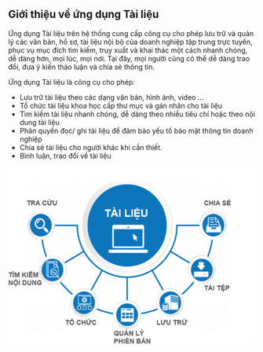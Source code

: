 ## Giới thiệu về ứng dụng Tài liệu

Ứng dụng Tài liệu trên hệ thống cung cấp công cụ cho phép lưu trữ và quản lý các văn bản, hồ sơ, tài liệu nội bộ của doanh nghiệp tập trung trực tuyến, phục vụ mục đích tìm kiếm, truy xuất và khai thác một cách nhanh chóng, dễ dàng hơn, mọi lúc, mọi nơi.  Tại đây, mọi người cũng có thể dễ dàng trao đổi, đưa ý kiến thảo luận và chia sẻ thông tin. 

Ứng dụng Tài liệu là công cụ cho phép: 

- Lưu trữ tài liệu theo các dạng văn bản, hình ảnh, video ...
- Tổ chức tài liệu khoa học cấp thư mục và gán nhãn cho tài liệu
- Tìm kiếm tài liệu nhanh chóng, dễ dàng theo nhiều tiêu chí hoặc theo nội dung tài liệu
- Phân quyền đọc/ ghi tài liệu để đảm bảo yếu tố bảo mật thông tin doanh nghiệp
- Chia sẻ tài liệu cho người khác khi cần thiết. 
- Bình luận, trao đổi về tài liệu 

![image-20211013004923254](images/image-20211013004923254.png)
